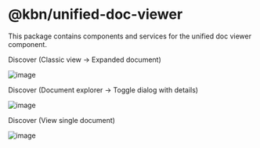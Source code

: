 # @kbn/unified-doc-viewer

This package contains components and services for the unified doc viewer component.

Discover (Classic view → Expanded document)

![image](https://github.com/elastic/kibana/assets/1178348/a0a360bf-2697-4427-a32e-c728f06f5a7e)

Discover (Document explorer → Toggle dialog with details)

![image](https://github.com/elastic/kibana/assets/1178348/c9c11587-c53f-4bcd-8d48-aaceb64981ea)

Discover (View single document)

![image](https://github.com/elastic/kibana/assets/1178348/4a8ea694-d4f5-4c9c-9259-1212f0d50a18)
